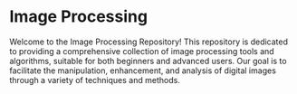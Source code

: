# Image Processing
 Welcome to the Image Processing Repository! This repository is dedicated to providing a comprehensive collection of image processing tools and algorithms, suitable for both beginners and advanced users. Our goal is to facilitate the manipulation, enhancement, and analysis of digital images through a variety of techniques and methods.

